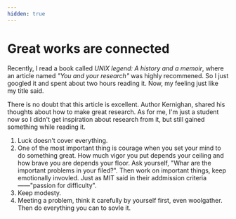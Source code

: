 ```yaml
---
hidden: true
---
```


# Great works are connected



Recently, I read a book called _UNIX legend: A history and a memoir_, where an article named _"You and your research"_ was highly recommened. So I just googled it and spent about two hours reading it. Now, my feeling just like my title said.

There is no doubt that this article is excellent. Author Kernighan, shared his thoughts about how to make great research. As for me, I'm just a student now so I didn't get inspiration about research from it, but still gained something while reading it.

1. Luck doesn't cover everything.&#x20;
2. One of the most important thing is courage when you set your mind to do something great. How much vigor you put depends your ceiling and how brave you are depends your floor. Ask yourself, "Whar are the important problems in your filed?". Then work on important things, keep emotionally invovled. Just as MIT said in their addmission criteria——"passion for difficulty".&#x20;
3. Keep modesty.&#x20;
4. Meeting a problem, think it carefully by yourself first, even woolgather. Then do everything you can to sovle it.
